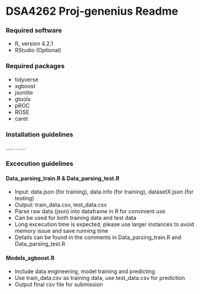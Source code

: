 # DSA4262 Proj-genenius Readme

### Required software
- R, version 4.2.1
- RStudio (Optional)

### Required packages
- tidyverse
- xgboost
- jsonlite
- gtools
- pROC
- ROSE
- caret




### Installation guidelines
......
......

### Excecution guidelines
#### Data_parsing_train.R & Data_parsing_test.R
- Input: data.json (for training), data.info (for training), datasetX.json (for testing)
- Output: train_data.csv, test_data.csv
- Parse raw data (json) into dataframe in R for convinient use
- Can be used for both training data and test data
- Long excecution time is expected, please use larger instances to avoid memory issue and save running time
- Details can be found in the comments in Data_parsing_train.R and Data_parsing_test.R

#### Models_xgboost.R 
- Include data engineering, model training and predicting
- Use train_data.csv as training data, use test_data.csv for prediction
- Output final csv file for submission 
